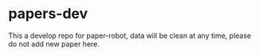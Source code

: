 # papers-dev
This a develop repo for paper-robot, data will be clean at any time, please do not add new paper here.
